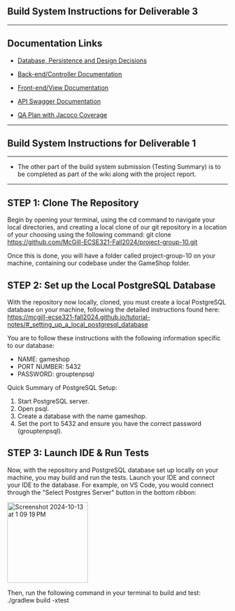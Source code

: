 Build System Instructions for Deliverable 3
--------
------------------------------------------------------------------------------------------------------------------------------------------------------------------------
## Documentation Links

* [Database, Persistence and Design Decisions](https://github.com/McGill-ECSE321-Fall2024/project-group-10/wiki/Deliverable-2:-Project-Report#iii2-api-docs-instructions)
* [Back-end/Controller Documentation](https://github.com/McGill-ECSE321-Fall2024/project-group-10/wiki/Deliverable-2:-Project-Report)
* [Front-end/View Documentation](https://github.com/McGill-ECSE321-Fall2024/project-group-10/wiki/Deliverable-3:-Project-Report)
  
* [API Swagger Documentation](https://github.com/McGill-ECSE321-Fall2024/project-group-10/wiki/Deliverable-2:-Project-Report#iii2-api-docs-instructions)
* [QA Plan with Jacoco Coverage](https://github.com/McGill-ECSE321-Fall2024/project-group-10/wiki/Deliverable-2:-Project-Report#iii2-api-docs-instructions)
------------------------------------------------------------------------------------------------------------------------------------------------------------------------

Build System Instructions for Deliverable 1
--------

------------------------------------------------------------------------------------------------------------------------------------------------------------------------
* The other part of the build system submission (Testing Summary) is to be completed as part of the wiki along with the project report.
------------------------------------------------------------------------------------------------------------------------------------------------------------------------

STEP 1: Clone The Repository
--------
Begin by opening your terminal, using the cd command to navigate your local directories, and creating a local clone of our git repository in a location of your choosing using the following command:
git clone https://github.com/McGill-ECSE321-Fall2024/project-group-10.git

Once this is done, you will have a folder called project-group-10 on your machine, containing our codebase under the GameShop folder.


STEP 2: Set up the Local PostgreSQL Database
--------

With the repository now locally, cloned, you must create a local PostgreSQL database on your machine, 
following the detailed instructions found here: https://mcgill-ecse321-fall2024.github.io/tutorial-notes/#_setting_up_a_local_postgresql_database

You are to follow these instructions with the following information specific to our database:
- NAME: gameshop
- PORT NUMBER: 5432
- PASSWORD: grouptenpsql


Quick Summary of PostgreSQL Setup:
1. Start PostgreSQL server.
2. Open psql.
3. Create a database with the name gameshop.
4. Set the port to 5432 and ensure you have the correct password (grouptenpsql).

STEP 3: Launch IDE & Run Tests
--------
Now, with the repository and PostgreSQL database set up locally on your machine, you may build and run the tests.
Launch your IDE and connect your IDE to the database. For example, on VS Code, you would connect through the "Select Postgres Server" button in the bottom ribbon:

<img width="184" alt="Screenshot 2024-10-13 at 1 09 19 PM" src="https://github.com/user-attachments/assets/a94c06a4-a278-4775-aae0-bf973ba3e82b">


Then, run the following command in your terminal to build and test: ./gradlew build -xtest
